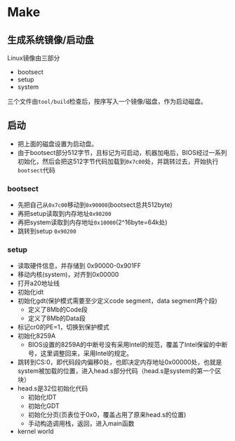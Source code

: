 # Make

## 生成系统镜像/启动盘
Linux镜像由三部分
- bootsect
- setup
- system

三个文件由`tool/build`检查后，按序写入一个镜像/磁盘，作为启动磁盘。

## 启动
- 把上面的磁盘设置为启动盘。
- 由于bootsect部分512字节，且标记为可启动，机器加电后，BIOS经过一系列初始化，然后会把这512字节代码加载到`0x7c00`处，并跳转过去，开始执行`bootsect`代码

### bootsect
- 先把自己从`0x7c00`移动到`0x90000`(bootsect总共512byte)
- 再把setup读取到内存地址`0x90200`
- 再把system读取到内存地址`0x10000`(2^16byte=64k处)
- 跳转到setup `0x90200`

### setup
- 读取硬件信息，并存储到 0x90000-0x901FF
- 移动内核(system)，对齐到0x00000
- 打开a20地址线
- 初始化idt
- 初始化gdt(保护模式需要至少定义code segment，data segment两个段)
    - 定义了8Mb的Code段
    - 定义了8Mb的Data段
- 标记cr0的PE=1，切换到保护模式
- 初始化8259A
    - BIOS设置的8259A的中断号没有采用Intel的规范，覆盖了Intel保留的中断号，这里调整回来，采用Intel的规定。
- 跳转到CS:0，即代码段内偏移0处，也即决定内存地址0x00000处，也就是system被加载的位置，进入head.s部分代码（head.s是system的第一个区块）
- head.s是32位初始化代码
    - 初始化IDT
    - 初始化GDT
    - 初始化分页(页表位于0x0，覆盖占用了原来head.s的位置)
    - 手动构造调用栈，返回，进入main函数
- kernel world